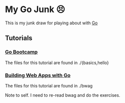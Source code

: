 My Go Junk :persevere:
==========

This is my junk draw for playing about with [Go](https://golang.org/)

## Tutorials

### [Go Bootcamp](http://www.golangbootcamp.com/)

The files for this tutorial are found in ./{basics,hello}

###  [Building Web Apps with Go](https://www.gitbook.com/book/codegangsta/building-web-apps-with-go/details)

The files for this tutorial are found in ./bwag

Note to self. I need to re-read bwag and do the exercises.
